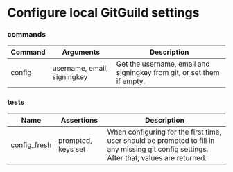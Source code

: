 # Configure local GitGuild settings

### commands

| Command | Arguments | Description |
|---------|-----------|-------------|
| config | username, email, signingkey | Get the username, email and signingkey from git, or set them if empty. |

### tests

| Name | Assertions | Description |
|------|------------|-------------|
| config_fresh | prompted, keys set | When configuring for the first time, user should be prompted to fill in any missing git config settings. After that, values are returned. |
